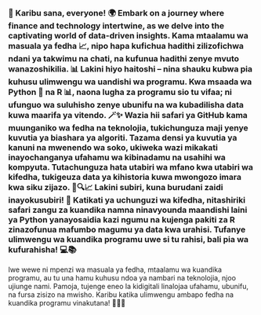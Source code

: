 ### 👋 Karibu sana, everyone! 🌍 Embark on a journey where finance and technology intertwine, as we delve into the captivating world of data-driven insights. Kama mtaalamu wa masuala ya fedha 📈, nipo hapa kufichua hadithi zilizofichwa ndani ya takwimu na chati, na kufunua hadithi zenye mvuto wanazoshikilia. 📊 Lakini hiyo haitoshi – nina shauku kubwa pia kuhusu ulimwengu wa uandishi wa programu. Kwa msaada wa Python 🐍 na R 📊, naona lugha za programu sio tu vifaa; ni ufunguo wa suluhisho zenye ubunifu na wa kubadilisha data kuwa maarifa ya vitendo. 🪄✨ Wazia hii safari ya GitHub kama muunganiko wa fedha na teknolojia, tukichunguza maji yenye kuvutia ya biashara ya algoriti. Tazama densi ya kuvutia ya kanuni na mwenendo wa soko, ukiweka wazi mikakati inayochanganya ufahamu wa kibinadamu na usahihi wa kompyuta. Tutachunguza hata utabiri wa mfano kwa utabiri wa kifedha, tukigeuza data ya kihistoria kuwa mwongozo imara kwa siku zijazo. 💼🔍📈 Lakini subiri, kuna burudani zaidi inayokusubiri! 🎉 Katikati ya uchunguzi wa kifedha, nitashiriki safari zangu za kuandika namna ninavyounda maandishi laini ya Python yanayosaidia kazi ngumu na kujenga pakiti za R zinazofunua mafumbo magumu ya data kwa urahisi. Tufanye ulimwengu wa kuandika programu uwe si tu rahisi, bali pia wa kufurahisha! 💻📚

Iwe wewe ni mpenzi wa masuala ya fedha, mtaalamu wa kuandika programu, au tu una hamu kuhusu ndoa ya nambari na teknolojia, njoo ujiunge nami. Pamoja, tujenge eneo la kidigitali linalojaa ufahamu, ubunifu, na fursa zisizo na mwisho. Karibu katika ulimwengu ambapo fedha na kuandika programu vinakutana! 🔢🤖🚀
